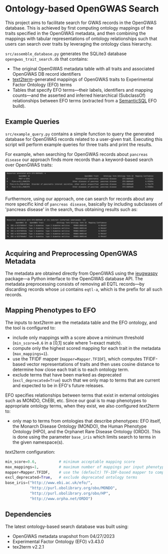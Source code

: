 # Ontology-based OpenGWAS Search
This project aims to facilitate search for GWAS records in the OpenGWAS database. This is achieved by first computing ontology mappings of the traits specified in the OpenGWAS metadata, and then combining the mappings with tabular representations of ontology relationships such that users can search over traits by leveraging the ontology class hierarchy. 

`src/assemble_database.py` generates the SQLite3 database `opengwas_trait_search.db` that contains:
- The original OpenGWAS metadata table with all traits and associated OpenGWAS DB record identifiers
- [text2term](https://github.com/ccb-hms/ontology-mapper)-generated mappings of OpenGWAS traits to Experimental Factor Ontology (EFO) terms
- Tables that specify EFO terms—their labels, identifiers and mapping counts—and the asserted and inferred hierarchical (SubclassOf) relationships between EFO terms (extracted from a [SemanticSQL](https://github.com/INCATools/semantic-sql) EFO build). 



## Example Queries
`src/example_query.py` contains a simple function to query the generated database for OpenGWAS records related to a user-given trait. Executing this script will perform example queries for three traits and print the results. 

For example, when searching for OpenGWAS records about `pancreas disease` our approach finds more records than a keyword-based search over OpenGWAS traits:

![](resources/example_search_1.png)

Furthermore, using our approach, one can search for records about any more specific kind of `pancreas disease`, basically by including subclasses of 'pancreas disease' in the search, thus obtaining results such as:

![](resources/example_search_2.png)


## Acquiring and Preprocessing OpenGWAS Metadata
The metadata are obtained directly from OpenGWAS using the [ieugwaspy](https://github.com/MRCIEU/ieugwaspy) package—a Python interface to the OpenGWAS database API. The metadata preprocessing consists of removing all EQTL records—by discarding records whose `id` contains `eqtl-a`, which is the prefix for all such records. 


## Mapping Phenotypes to EFO
The inputs to _text2term_ are the metadata table and the EFO ontology, and the tool is configured to: 
- include only mappings with a score above a minimum threshold (`min_score=0.6` in a [0,1] scale where 1=exact match).
- compute only the highest scored mapping for each trait in the metadata (`max_mappings=1`). 
- use the TFIDF mapper (`mapper=Mapper.TFIDF`), which computes TFIDF-based vector representations of traits and then uses cosine distance to determine how close each trait is to each ontology term. 
- exclude terms that have been marked as deprecated (`excl_deprecated=True`) such that we only map to terms that are current and expected to be in EFO's future releases.

EFO specifies relationships between terms that exist in external ontologies such as MONDO, ChEBI, etc. Since our goal is to map phenotypes to appropriate ontology terms, when they exist, we also configured _text2term_ to:

- only map to terms from ontologies that describe phenotypes: EFO itself, the Monarch Disease Ontology (MONDO), the Human Phenotype Ontology (HPO), and the Orphanet Rare Disease Ontology (ORDO). This is done using the parameter `base_iris` which limits search to terms in the given namespace(s). 

_text2term_ configuration:
```python
min_score=0.6,          # minimum acceptable mapping score 
max_mappings=1,         # maximum number of mappings per input phenotype
mapper=Mapper.TFIDF,    # use the (default) TF-IDF-based mapper to compare strings  
excl_deprecated=True,   # exclude deprecated ontology terms
base_iris=("http://www.ebi.ac.uk/efo/", 
           "http://purl.obolibrary.org/obo/MONDO",
           "http://purl.obolibrary.org/obo/HP", 
           "http://www.orpha.net/ORDO")
```


## Dependencies
The latest ontology-based search database was built using:
- OpenGWAS metadata snapshot from 04/27/2023
- Experimental Factor Ontology (EFO) v3.43.0
- tex2term v2.2.1 